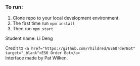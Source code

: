 ### To run:

1. Clone repo to your local development environment
2. The first time run `npm install`
3. Then run `npm start`

Student name: Li Deng

Credit to `<a href="https://github.com/rhildred/ES6OrderBot" target="_blank">ES6 Order Bot</a>`  
Interface made by Pat Wilken.
